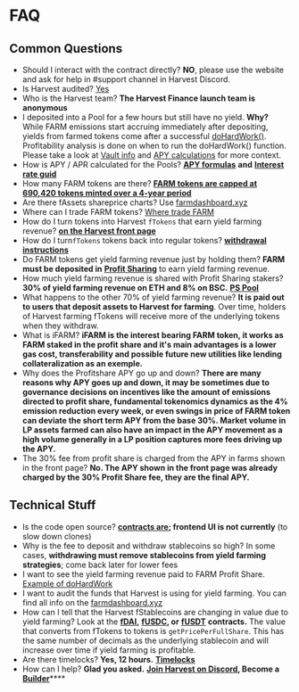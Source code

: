 # FAQ

## Common Questions <a id="common-questions"></a>

* Should I interact with the contract directly? **NO**, please use the website and ask for help in \#support channel in Harvest Discord.
* Is Harvest audited? [Yes](security/audites.md)
* Who is the Harvest team? **The Harvest Finance launch team is anonymous**
* I deposited into a Pool for a few hours but still have no yield. **Why?** While FARM emissions start accruing immediately after depositing, yields from farmed tokens come after a successful [doHardWork\(\)](../how-it-works/dohardwork.md). Profitability analysis is done on when to run the doHardWork\(\) function. Please take a look at [Vault info](../how-it-works/harvest-contracts/vaults/) and [APY calculations](how-to-use-1/how-to-understand-how-much-you-earn/apy-calculation.md) for more context.
* How is APY / APR calculated for the Pools? [**APY formulas**](how-to-use-1/how-to-understand-how-much-you-earn/apy-calculation.md) **and** [**Interest rate guid**](how-to-use-1/how-to-understand-how-much-you-earn/interest-rate-guide.md)
* How many FARM tokens are there? [**FARM tokens are capped at 690,420 tokens minted over a 4-year period**](https://farm.chainwiki.dev/en/supply)
* Are there fAssets shareprice charts? Use [farmdashboard.xyz](https://farmdashboard.xyz/)
* Where can I trade FARM tokens? [Where trade FARM](how-to-use-1/where-trade-farm-bfarm.md)
* How do I turn tokens into Harvest `fTokens` that earn yield farming revenue? [**on the Harvest front page**](https://harvest.finance/)
* How do I turn`fTokens` tokens back into regular tokens? [**withdrawal instructions**](how-to-use-1/how-to-deposit-withdraw/)
* Do FARM tokens get yield farming revenue just by holding them? **FARM must be deposited in** [**Profit Sharing**](what-do-we-do/profit-sharing-pool-ps.md) to earn yield farming revenue.
* How much yield farming revenue is shared with Profit Sharing stakers? **30% of yield farming revenue on ETH and 8% on BSC.** [**PS Pool** ](what-do-we-do/profit-sharing-pool-ps.md)
* What happens to the other 70% of yield farming revenue? **It is paid out to users that deposit assets to Harvest for farming**. Over time, holders of Harvest farming fTokens will receive more of the underlying tokens when they withdraw.
* What is iFARM? **iFARM is the interest bearing FARM token, it works as FARM staked in the profit share and it's main advantages is a lower gas cost, transferability and possible future new utilities like lending collateralization as an exemple.**
* Why does the Profitshare APY go up and down? **There are many reasons why APY goes up and down, it may be sometimes due to governance decisions on incentives like the amount of emissions directed to profit share, fundamental tokenomics dynamics as the 4% emission reduction every week, or even swings in price of FARM token can deviate the short term APY from the base 30%. Market volume in LP assets farmed can also have an impact in the APY movement as a high volume generally in a LP position captures more fees driving up the APY.**
* The 30% fee from profit share is charged from the APY in farms shown in the front page? **No. The APY shown in the front page was already charged by the 30% Profit Share fee, they are the final APY.**

## Technical Stuff <a id="technical-stuff"></a>

* Is the code open source? [**contracts are**](https://github.com/harvest-finance/harvest)**; frontend UI is not currently** \(to slow down clones\)
* Why is the fee to deposit and withdraw stablecoins so high? In some cases, **withdrawing must remove stablecoins from yield farming strategies**; come back later for lower fees
* I want to see the yield farming revenue paid to FARM Profit Share. [Example of doHardWork](https://etherscan.io/tx/0x9b68d4559be71702b9b8084d2b410d241b9542a956f27aa88fc62b4e12fdebdf)
* I want to audit the funds that Harvest is using for yield farming. You can find all info on the [farmdashboard.xyz](https://farmdashboard.xyz/)
* How can I tell that the Harvest fStablecoins are changing in value due to yield farming? Look at the [**fDAI**](https://etherscan.io/address/0xe85c8581e60d7cd32bbfd86303d2a4fa6a951dac#readContract)**,** [**fUSDC**](https://etherscan.io/address/0xc3f7ffb5d5869b3ade9448d094d81b0521e8326f#readContract)**, or** [**fUSDT**](https://etherscan.io/address/0xc7ee21406bb581e741fbb8b21f213188433d9f2f#readContract) **contracts.** The value that converts from fTokens to tokens is `getPricePerFullShare`. This has the same number of decimals as the underlying stablecoin and will increase over time if yield farming is profitable.
* Are there timelocks? **Yes, 12 hours.** [**Timelocks**](../how-it-works/harvest-contracts/vaults/timelocks.md)
* How can I help? **Glad you asked.** [**Join Harvest on Discord**](https://discord.gg/R5SeTVR)**, Become a** [**Builder**](../builders.md)\*\*\*\*

